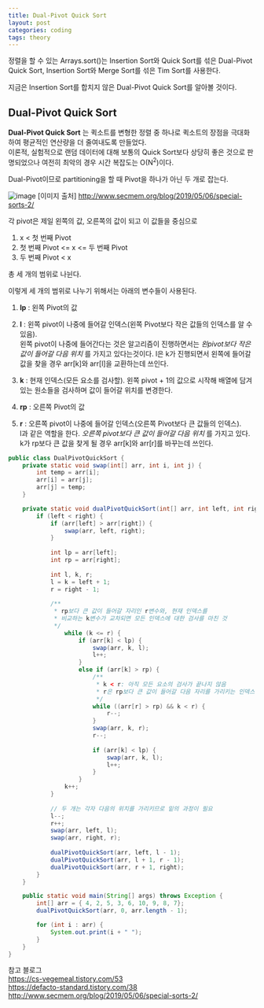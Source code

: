 ```yaml
---
title: Dual-Pivot Quick Sort
layout: post
categories: coding
tags: theory
---
```

정렬을 할 수 있는 Arrays.sort()는 Insertion Sort와 Quick Sort를 섞은 Dual-Pivot Quick Sort, Insertion Sort와 Merge Sort를 섞은 Tim Sort를 사용한다.  

지금은 Insertion Sort를 합치지 않은 Dual-Pivot Quick Sort를 알아볼 것이다.    

## Dual-Pivot Quick Sort
__Dual-Pivot Quick Sort__ 는 퀵소트를 변형한 정렬 중 하나로 퀵소트의 장점을 극대화하여 평균적인 연산량을 더 줄여내도록 만들었다.   
이론적, 실험적으로 랜덤 데이터에 대해 보통의 Quick Sort보다 상당히 좋은 것으로 판명되었으나 여전히 최악의 경우 시간 복잡도는 O(N<sup>2</sup>)이다. 

Dual-Pivot이므로 partitioning을 할 때 Pivot을 하나가 아닌 두 개로 잡는다.    

![image](https://user-images.githubusercontent.com/68698007/136683761-24e27712-df58-4a00-8746-bd25789a56cf.png)
[이미지 출처] http://www.secmem.org/blog/2019/05/06/special-sorts-2/


각 pivot은 제일 왼쪽의 값, 오른쪽의 값이 되고 이 값들을 중심으로    
1. x < 첫 번째 Pivot  
2. 첫 번째 Pivot <= x <= 두 번째 Pivot    
3. 두 번째 Pivot < x    

총 세 개의 범위로 나뉜다.    

이렇게 세 개의 범위로 나누기 위해서는 아래의 변수들이 사용된다.
1. __lp__ : 왼쪽 Pivot의 값

2. __l__ : 왼쪽 pivot이 나중에 들어갈 인덱스(왼쪽 Pivot보다 작은 값들의 인덱스를 알 수 있음).     
왼쪽 pivot이 나중에 들어간다는 것은 알고리즘이 진행하면서는 _왼pivot보다 작은 값이 들어갈 다음 위치_ 를 가지고 있다는것이다. l은 k가 진행되면서 왼쪽에 들어갈 값을 찾을 경우 arr[k]와 arr[l]을 교환하는데 쓰인다.

3. __k__ : 현재 인덱스(모든 요소를 검사할). 왼쪽 pivot + 1의 값으로 시작해 배열에 담겨있는 원소들을 검사하며 값이 들어갈 위치를 변경한다.

4. __rp__ : 오른쪽 Pivot의 값

5. __r__ : 오른쪽 pivot이 나중에 들어갈 인덱스(오른쪽 Pivot보다 큰 값들의 인덱스).    
l과 같은 역할을 한다. _오른쪽 pivot보다 큰 값이 들어갈 다음 위치_ 를 가지고 있다. k가 rp보다 큰 값을 찾게 될 경우 arr[k]와 arr[r]를 바꾸는데 쓰인다.    

```java
public class DualPivotQuickSort {
    private static void swap(int[] arr, int i, int j) {
        int temp = arr[i];
        arr[i] = arr[j];
        arr[j] = temp;
    }

    private static void dualPivotQuickSort(int[] arr, int left, int right) {
        if (left < right) {
            if (arr[left] > arr[right]) {
                swap(arr, left, right);
            }
    
            int lp = arr[left];
            int rp = arr[right];
    
            int l, k, r;
            l = k = left + 1;
            r = right - 1;
    
            /**
             * rp보다 큰 값이 들어갈 자리인 r변수와, 현재 인덱스를
             * 비교하는 k변수가 교차되면 모든 인덱스에 대한 검사를 마친 것
             */
                while (k <= r) {
                    if (arr[k] < lp) {
                        swap(arr, k, l);
                        l++;
                    }
                    else if (arr[k] > rp) {
                        /**
                         * k < r: 아직 모든 요소의 검사가 끝나지 않음
                         * r은 rp보다 큰 값이 들어갈 다음 자리를 가리키는 인덱스이므로
                         */
                        while ((arr[r] > rp) && k < r) {
                            r--;
                        }
                        swap(arr, k, r);
                        r--;
    
                        if (arr[k] < lp) {
                            swap(arr, k, l);
                            l++;
                        }
                    }
                k++;
            }
    
            // 두 개는 각자 다음의 위치를 가리키므로 밑의 과정이 필요
            l--;
            r++;
            swap(arr, left, l);
            swap(arr, right, r);
    
            dualPivotQuickSort(arr, left, l - 1);
            dualPivotQuickSort(arr, l + 1, r - 1);
            dualPivotQuickSort(arr, r + 1, right);
        }
    }

    public static void main(String[] args) throws Exception {
        int[] arr = { 4, 2, 5, 3, 6, 10, 9, 8, 7};
        dualPivotQuickSort(arr, 0, arr.length - 1);

        for (int i : arr) {
            System.out.print(i + " ");
        }
    }
}
```

참고 블로그    
<https://cs-vegemeal.tistory.com/53>    
<https://defacto-standard.tistory.com/38>    
<http://www.secmem.org/blog/2019/05/06/special-sorts-2/>
